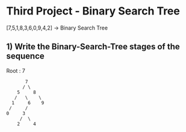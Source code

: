 # Third Project - Binary Search Tree

[7,5,1,8,3,6,0,9,4,2] -> Binary Search Tree

## 1) Write the Binary-Search-Tree stages of the sequence

Root : 7

```
       7
      / \
    5     8
   /   \    \
  1     6    9
 /     /
0     3
     /  \
    2     4
```
